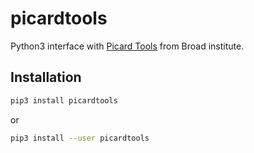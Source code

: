 # picardtools
Python3 interface with [Picard Tools](https://broadinstitute.github.io/picard/)
from Broad institute.

## Installation

```sh
pip3 install picardtools
```
or
```sh
pip3 install --user picardtools
```
